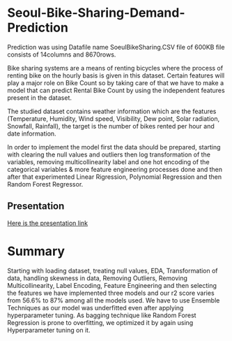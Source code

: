 # Seoul-Bike-Sharing-Demand-Prediction

Prediction was using Datafile name SoeulBikeSharing.CSV file of 600KB file consists of 14columns and 8670rows.

Bike sharing systems are a means of renting bicycles where the process of renting bike on the hourly basis is given in this dataset. 
Certain features will play a major role on Bike Count so by taking care of that we have to make a model that can predict Rental Bike Count by using the independent features present in the dataset.

The studied dataset contains weather information which are the features (Temperature, Humidity, Wind speed, Visibility, Dew point, Solar radiation, Snowfall, Rainfall), the target is the number of bikes rented per hour and date information. 

In order to implement the model first the data should be prepared, starting with clearing the null values and outliers then log transformation of the variables, removing multicollinearity label and one hot encoding of the categorical variables & more feature engineering processes done and then after that experimented Linear Rigression, Polynomial Regression and then Random Forest Regressor.


## Presentation

[Here is the presentation link](https://github.com/saransh2396/Seoul-Bike-Sharing-Demand-Prediction/blob/main/Bike%20Count%20%20Project%20PPT.pdf)

# Summary
Starting with loading dataset, treating null values, EDA, Transformation of data, handling skewness in data, Removing Outliers, Removing Multicollinearity, Label Encoding, Feature Engineering and then selecting the features we have implemented three models and our r2 score varies from 56.6% to 87% among all the models used. We have to use Ensemble Techniques as our model was underfitted even after applying hyperparameter tuning. As bagging technique like Random Forest Regression is prone to overfitting, we optimized it by again using Hyperparameter tuning on it.

